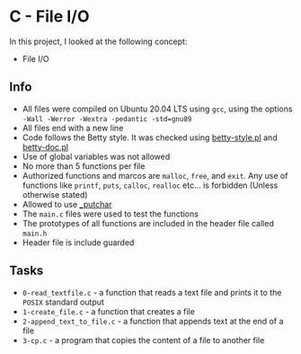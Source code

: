# C - File I/O

In this project, I looked at the following concept:

- File I/O

## Info

- All files were compiled on Ubuntu 20.04 LTS using `gcc`, using the options `-Wall -Werror -Wextra -pedantic -std=gnu89`
- All files end with a new line
- Code follows the Betty style. It was checked using [betty-style.pl](https://github.com/holbertonschool/Betty/blob/master/betty-style.pl) and [betty-doc.pl](https://github.com/holbertonschool/Betty/blob/master/betty-doc.pl)
- Use of global variables was not allowed
- No more than 5 functions per file
- Authorized functions and marcos are `malloc`, `free`, and `exit`. Any use of functions like `printf`, `puts`, `calloc`, `realloc` etc… is forbidden (Unless otherwise stated)
- Allowed to use [\_putchar](https://github.com/holbertonschool/_putchar.c/blob/master/_putchar.c)
- The `main.c` files were used to test the functions
- The prototypes of all functions are included in the header file called `main.h`
- Header file is include guarded

## Tasks

- `0-read_textfile.c` - a function that reads a text file and prints it to the `POSIX` standard output
- `1-create_file.c` - a function that creates a file
- `2-append_text_to_file.c` - a function that appends text at the end of a file
- `3-cp.c` - a program that copies the content of a file to another file
